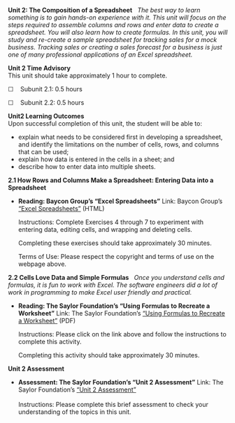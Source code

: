**Unit 2: The Composition of a Spreadsheet** <span id="2"></span> 
*The best way to learn something is to gain hands-on experience with it.
This unit will focus on the steps required to assemble columns and rows
and enter data to create a spreadsheet. You will also learn how to
create formulas. In this unit, you will study and re-create a sample
spreadsheet for tracking sales for a mock business. Tracking sales or
creating a sales forecast for a business is just one of many
professional applications of an Excel spreadsheet.*

**Unit 2 Time Advisory**  
This unit should take approximately 1 hour to complete.  
  
 ☐    Subunit 2.1: 0.5 hours  
  
 ☐    Subunit 2.2: 0.5 hours 

**Unit2 Learning Outcomes**  
Upon successful completion of this unit, the student will be able to:
-   explain what needs to be considered first in developing a
    spreadsheet, and identify the limitations on the number of cells,
    rows, and columns that can be used;
-   explain how data is entered in the cells in a sheet; and
-   describe how to enter data into multiple sheets.

**2.1 How Rows and Columns Make a Spreadsheet: Entering Data into a
Spreadsheet** <span id="2.1"></span> 
-   **Reading: Baycon Group’s “Excel Spreadsheets”**
    Link: Baycon Group’s [“Excel
    Spreadsheets”](http://www.baycongroup.com/excel2007/01_excel.htm)
    (HTML)  
      
     Instructions: Complete Exercises 4 through 7 to experiment with
    entering data, editing cells, and wrapping and deleting cells.  
      
     Completing these exercises should take approximately 30 minutes.  
      
     Terms of Use: Please respect the copyright and terms of use on the
    webpage above.

**2.2 Cells Love Data and Simple Formulas** <span id="2.2"></span> 
*Once you understand cells and formulas, it is fun to work with Excel.
The software engineers did a lot of work in programming to make Excel
user friendly and practical.*

-   **Reading: The Saylor Foundation’s “Using Formulas to Recreate a
    Worksheet”**
    Link: The Saylor Foundation’s [“Using Formulas to Recreate a
    Worksheet”](http://www.saylor.org/site/wp-content/uploads/2012/10/PRDV004-2.2-Using-Formulas-to-Recreate-a-Worksheet-FINAL.pdf)
    (PDF)  
      
     Instructions: Please click on the link above and follow the
    instructions to complete this activity.  
      
     Completing this activity should take approximately 30 minutes.

**Unit 2 Assessment** <span id="2.3"></span> 
-   **Assessment: The Saylor Foundation’s “Unit 2 Assessment”**
    Link: The Saylor Foundation’s [“Unit 2
    Assessment”](http://school.saylor.org/mod/quiz/view.php?id=1262)  
        
     Instructions: Please complete this brief assessment to check your
    understanding of the topics in this unit.


